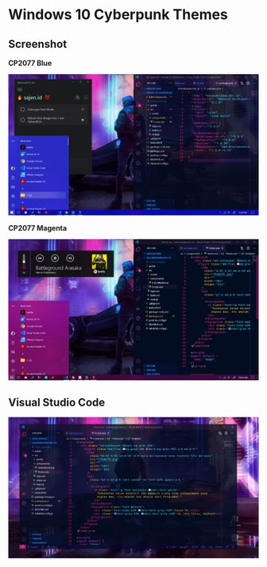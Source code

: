 # Windows 10 Cyberpunk Themes


## Screenshot

**CP2077 Blue**

![163113](163113.jpg)

**CP2077 Magenta**

![100440](100440.jpg)


## Visual Studio Code

![103229](103229.jpg)